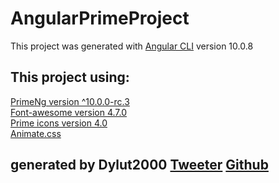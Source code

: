 # AngularPrimeProject

This project was generated with [Angular CLI](https://github.com/angular/angular-cli) version 10.0.8

## This project using:
[PrimeNg version ^10.0.0-rc.3](https://www.primefaces.org/primeng/showcase/#/)<br>
[Font-awesome version 4.7.0](https://fontawesome.com/v4.7.0/icons/)
<br>
[Prime icons version 4.0](https://www.primefaces.org/primeng/showcase/#/icons) 
<br>
[Animate.css](https://animate.style/) 
<br>


## generated by Dylut2000 [Tweeter](https://twitter.com/dylut2000?lang=en) [Github](https://github.com/dylut2000)


